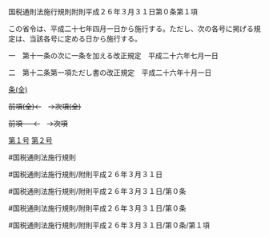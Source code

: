 国税通則法施行規則附則平成２６年３月３１日第０条第１項

この省令は、平成二十七年四月一日から施行する。ただし、次の各号に掲げる規定は、当該各号に定める日から施行する。

一　第十一条の次に一条を加える改正規定　平成二十六年七月一日

二　第十二条第一項ただし書の改正規定　平成二十六年十月一日

[条(全)](国税通則法施行規則附則平成２６年３月３１日第０条_.md)

~~前項(全)←~~　~~→次項(全)~~

~~前項 　 ←~~　~~→次項~~

[第１号](国税通則法施行規則附則平成２６年３月３１日第０条第１項第１号.md)  [第２号](国税通則法施行規則附則平成２６年３月３１日第０条第１項第２号.md)  

#国税通則法施行規則

#国税通則法施行規則/附則平成２６年３月３１日

#国税通則法施行規則/附則平成２６年３月３１日/第０条

#国税通則法施行規則/附則平成２６年３月３１日/第０条

#国税通則法施行規則/附則平成２６年３月３１日/第０条/第１項


